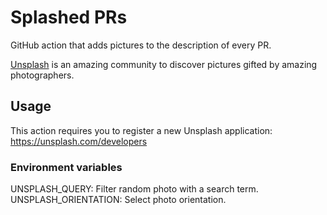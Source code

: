 # Splashed PRs

GitHub action that adds pictures to the description of every PR.

[Unsplash](https://unsplash.com/) is an amazing community to discover pictures 
gifted by amazing photographers.

## Usage

This action requires you to register a new Unsplash application: https://unsplash.com/developers

### Environment variables

UNSPLASH_QUERY: Filter random photo with a search term.
UNSPLASH_ORIENTATION: Select photo orientation.
